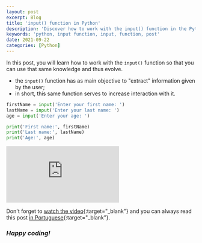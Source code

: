 ```yaml
---
layout: post
excerpt: Blog
title: 'input() function in Python'
description: 'Discover how to work with the input() function in the Python programming language. Get answers to your questions with the theory and examples presented.'
keywords: 'python, input function, input, function, post'
date: 2021-09-22
categories: [Python]
---
```


In this post, you will learn how to work with the `input()` function so that you can use that same knowledge and thus evolve.

- the `input()` function has as main objective to "extract" information given by the user;
- in short, this same function serves to increase interaction with it.

```python
firstName = input('Enter your first name: ')
lastName = input('Enter your last name: ')
age = input('Enter your age: ')

print('First name:', firstName)
print('Last name:', lastName)
print('Age:', age)
```

<div class="video-container">
  <iframe src="https://www.youtube.com/embed/6hVTr0bcBc0" frameborder="0" allowfullscreen></iframe>
</div>

Don't forget to [watch the video](https://youtu.be/6hVTr0bcBc0){:target="\_blank"} and you can always read this post [in Portuguese](https://caffeinealgorithm.com/blog/funcao-input-em-python/){:target="\_blank"}.

### _Happy coding!_
